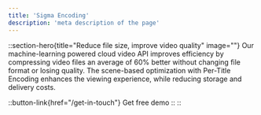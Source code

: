 ```yaml
---
title: 'Sigma Encoding'
description: 'meta description of the page'
---
```

::section-hero{title="Reduce file size, improve video quality" image=""}
Our machine-learning powered cloud video API improves efficiency by compressing video files an average of 60% better without changing file format or losing quality. The scene-based optimization with Per-Title Encoding enhances the viewing experience, while reducing storage and delivery costs.

  ::button-link{href="/get-in-touch"}
  Get free demo
  ::
::

